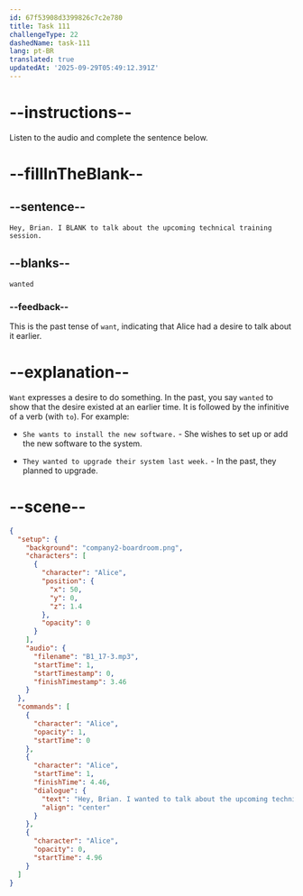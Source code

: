 ```yaml
---
id: 67f53908d3399826c7c2e780
title: Task 111
challengeType: 22
dashedName: task-111
lang: pt-BR
translated: true
updatedAt: '2025-09-29T05:49:12.391Z'
---
```


<!-- (audio) Alice: Hey, Brian. I wanted to talk about the upcoming technical training session. -->

# --instructions--

Listen to the audio and complete the sentence below.

# --fillInTheBlank--

## --sentence--

`Hey, Brian. I BLANK to talk about the upcoming technical training session.`

## --blanks--

`wanted`

### --feedback--

This is the past tense of `want`, indicating that Alice had a desire to talk about it earlier.

# --explanation--

`Want` expresses a desire to do something. In the past, you say `wanted` to show that the desire existed at an earlier time. It is followed by the infinitive of a verb (with `to`). For example:

- `She wants to install the new software.` - She wishes to set up or add the new software to the system.

- `They wanted to upgrade their system last week.` - In the past, they planned to upgrade.

# --scene--

```json
{
  "setup": {
    "background": "company2-boardroom.png",
    "characters": [
      {
        "character": "Alice",
        "position": {
          "x": 50,
          "y": 0,
          "z": 1.4
        },
        "opacity": 0
      }
    ],
    "audio": {
      "filename": "B1_17-3.mp3",
      "startTime": 1,
      "startTimestamp": 0,
      "finishTimestamp": 3.46
    }
  },
  "commands": [
    {
      "character": "Alice",
      "opacity": 1,
      "startTime": 0
    },
    {
      "character": "Alice",
      "startTime": 1,
      "finishTime": 4.46,
      "dialogue": {
        "text": "Hey, Brian. I wanted to talk about the upcoming technical training session.",
        "align": "center"
      }
    },
    {
      "character": "Alice",
      "opacity": 0,
      "startTime": 4.96
    }
  ]
}
```
